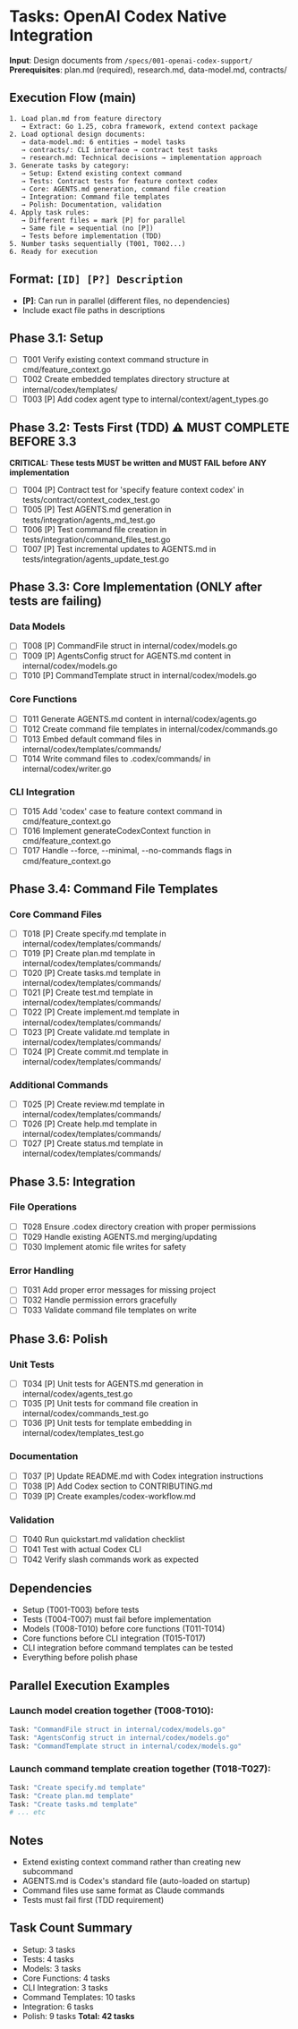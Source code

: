 # Tasks: OpenAI Codex Native Integration

**Input**: Design documents from `/specs/001-openai-codex-support/`
**Prerequisites**: plan.md (required), research.md, data-model.md, contracts/

## Execution Flow (main)
```
1. Load plan.md from feature directory
   → Extract: Go 1.25, cobra framework, extend context package
2. Load optional design documents:
   → data-model.md: 6 entities → model tasks
   → contracts/: CLI interface → contract test tasks
   → research.md: Technical decisions → implementation approach
3. Generate tasks by category:
   → Setup: Extend existing context command
   → Tests: Contract tests for feature context codex
   → Core: AGENTS.md generation, command file creation
   → Integration: Command file templates
   → Polish: Documentation, validation
4. Apply task rules:
   → Different files = mark [P] for parallel
   → Same file = sequential (no [P])
   → Tests before implementation (TDD)
5. Number tasks sequentially (T001, T002...)
6. Ready for execution
```

## Format: `[ID] [P?] Description`
- **[P]**: Can run in parallel (different files, no dependencies)
- Include exact file paths in descriptions

## Phase 3.1: Setup
- [ ] T001 Verify existing context command structure in cmd/feature_context.go
- [ ] T002 Create embedded templates directory structure at internal/codex/templates/
- [ ] T003 [P] Add codex agent type to internal/context/agent_types.go

## Phase 3.2: Tests First (TDD) ⚠️ MUST COMPLETE BEFORE 3.3
**CRITICAL: These tests MUST be written and MUST FAIL before ANY implementation**

- [ ] T004 [P] Contract test for 'specify feature context codex' in tests/contract/context_codex_test.go
- [ ] T005 [P] Test AGENTS.md generation in tests/integration/agents_md_test.go
- [ ] T006 [P] Test command file creation in tests/integration/command_files_test.go
- [ ] T007 [P] Test incremental updates to AGENTS.md in tests/integration/agents_update_test.go

## Phase 3.3: Core Implementation (ONLY after tests are failing)

### Data Models
- [ ] T008 [P] CommandFile struct in internal/codex/models.go
- [ ] T009 [P] AgentsConfig struct for AGENTS.md content in internal/codex/models.go
- [ ] T010 [P] CommandTemplate struct in internal/codex/models.go

### Core Functions
- [ ] T011 Generate AGENTS.md content in internal/codex/agents.go
- [ ] T012 Create command file templates in internal/codex/commands.go
- [ ] T013 Embed default command files in internal/codex/templates/commands/
- [ ] T014 Write command files to .codex/commands/ in internal/codex/writer.go

### CLI Integration
- [ ] T015 Add 'codex' case to feature context command in cmd/feature_context.go
- [ ] T016 Implement generateCodexContext function in cmd/feature_context.go
- [ ] T017 Handle --force, --minimal, --no-commands flags in cmd/feature_context.go

## Phase 3.4: Command File Templates

### Core Command Files
- [ ] T018 [P] Create specify.md template in internal/codex/templates/commands/
- [ ] T019 [P] Create plan.md template in internal/codex/templates/commands/
- [ ] T020 [P] Create tasks.md template in internal/codex/templates/commands/
- [ ] T021 [P] Create test.md template in internal/codex/templates/commands/
- [ ] T022 [P] Create implement.md template in internal/codex/templates/commands/
- [ ] T023 [P] Create validate.md template in internal/codex/templates/commands/
- [ ] T024 [P] Create commit.md template in internal/codex/templates/commands/

### Additional Commands
- [ ] T025 [P] Create review.md template in internal/codex/templates/commands/
- [ ] T026 [P] Create help.md template in internal/codex/templates/commands/
- [ ] T027 [P] Create status.md template in internal/codex/templates/commands/

## Phase 3.5: Integration

### File Operations
- [ ] T028 Ensure .codex directory creation with proper permissions
- [ ] T029 Handle existing AGENTS.md merging/updating
- [ ] T030 Implement atomic file writes for safety

### Error Handling
- [ ] T031 Add proper error messages for missing project
- [ ] T032 Handle permission errors gracefully
- [ ] T033 Validate command file templates on write

## Phase 3.6: Polish

### Unit Tests
- [ ] T034 [P] Unit tests for AGENTS.md generation in internal/codex/agents_test.go
- [ ] T035 [P] Unit tests for command file creation in internal/codex/commands_test.go
- [ ] T036 [P] Unit tests for template embedding in internal/codex/templates_test.go

### Documentation
- [ ] T037 [P] Update README.md with Codex integration instructions
- [ ] T038 [P] Add Codex section to CONTRIBUTING.md
- [ ] T039 [P] Create examples/codex-workflow.md

### Validation
- [ ] T040 Run quickstart.md validation checklist
- [ ] T041 Test with actual Codex CLI
- [ ] T042 Verify slash commands work as expected

## Dependencies
- Setup (T001-T003) before tests
- Tests (T004-T007) must fail before implementation
- Models (T008-T010) before core functions (T011-T014)
- Core functions before CLI integration (T015-T017)
- CLI integration before command templates can be tested
- Everything before polish phase

## Parallel Execution Examples

### Launch model creation together (T008-T010):
```bash
Task: "CommandFile struct in internal/codex/models.go"
Task: "AgentsConfig struct in internal/codex/models.go"
Task: "CommandTemplate struct in internal/codex/models.go"
```

### Launch command template creation together (T018-T027):
```bash
Task: "Create specify.md template"
Task: "Create plan.md template"
Task: "Create tasks.md template"
# ... etc
```

## Notes
- Extend existing context command rather than creating new subcommand
- AGENTS.md is Codex's standard file (auto-loaded on startup)
- Command files use same format as Claude commands
- Tests must fail first (TDD requirement)

## Task Count Summary
- Setup: 3 tasks
- Tests: 4 tasks
- Models: 3 tasks
- Core Functions: 4 tasks
- CLI Integration: 3 tasks
- Command Templates: 10 tasks
- Integration: 6 tasks
- Polish: 9 tasks
**Total: 42 tasks**
